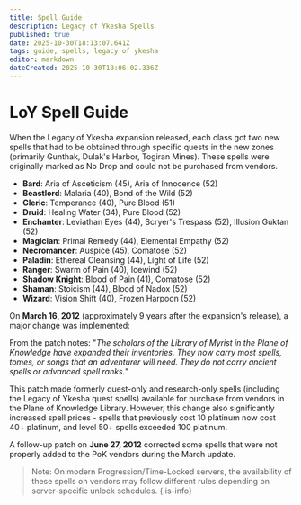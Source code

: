 ```yaml
---
title: Spell Guide
description: Legacy of Ykesha Spells
published: true
date: 2025-10-30T18:13:07.641Z
tags: guide, spells, legacy of ykesha
editor: markdown
dateCreated: 2025-10-30T18:06:02.336Z
---
```


# LoY Spell Guide
When the Legacy of Ykesha expansion released, each class got two new spells that had to be obtained through specific quests in the new zones (primarily Gunthak, Dulak's Harbor, Togiran Mines).  These spells were originally marked as No Drop and could not be purchased from vendors.

- **Bard**: Aria of Asceticism (45), Aria of Innocence (52)
- **Beastlord**: Malaria (40), Bond of the Wild (52)
- **Cleric**: Temperance (40), Pure Blood (51)
- **Druid**: Healing Water (34), Pure Blood (52)
- **Enchanter**: Leviathan Eyes (44), Scryer's Trespass (52), Illusion Guktan (52)
- **Magician**: Primal Remedy (44), Elemental Empathy (52)
- **Necromancer**: Auspice (45), Comatose (52)
- **Paladin**: Ethereal Cleansing (44), Light of Life (52)
- **Ranger**: Swarm of Pain (40), Icewind (52)
- **Shadow Knight**: Blood of Pain (41), Comatose (52)
- **Shaman**: Stoicism (44), Blood of Nadox (52)
- **Wizard**: Vision Shift (40), Frozen Harpoon (52)

On **March 16, 2012** (approximately 9 years after the expansion's release), a major change was implemented:

From the patch notes: "*The scholars of the Library of Myrist in the Plane of Knowledge have expanded their inventories. They now carry most spells, tomes, or songs that an adventurer will need. They do not carry ancient spells or advanced spell ranks.*"

This patch made formerly quest-only and research-only spells (including the Legacy of Ykesha quest spells) available for purchase from vendors in the Plane of Knowledge Library. However, this change also significantly increased spell prices - spells that previously cost 10 platinum now cost 40+ platinum, and level 50+ spells exceeded 100 platinum.

A follow-up patch on **June 27, 2012** corrected some spells that were not properly added to the PoK vendors during the March update.

>Note: On modern Progression/Time-Locked servers, the availability of these spells on vendors may follow different rules depending on server-specific unlock schedules.
{.is-info}
